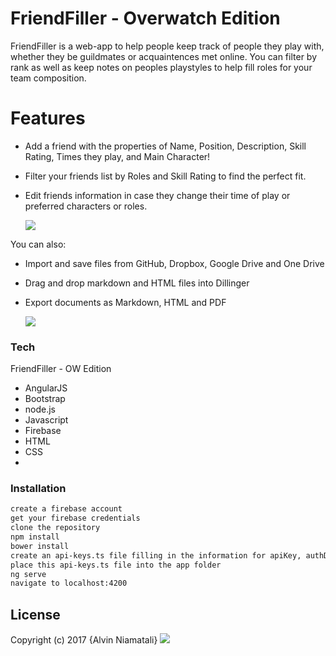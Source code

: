 # FriendFiller - Overwatch Edition
FriendFiller is a web-app to help people keep track of people they play with, whether they be guildmates or acquaintences met online.  You can filter by rank as well as keep notes on peoples playstyles to help fill roles for your team composition.

# Features

  - Add a friend with the properties of Name, Position, Description, Skill Rating, Times they play, and Main Character!
  - Filter your friends list by Roles and Skill Rating to find the perfect fit.
  - Edit friends information in case they change their time of play or preferred characters or roles.

    ![](https://firebasestorage.googleapis.com/v0/b/testdb-643b7.appspot.com/o/snip1.JPG?alt=media&token=77052805-dd78-4560-8f2c-ee51c273ce8a)

You can also:
  - Import and save files from GitHub, Dropbox, Google Drive and One Drive
  - Drag and drop markdown and HTML files into Dillinger
  - Export documents as Markdown, HTML and PDF

    ![](https://firebasestorage.googleapis.com/v0/b/testdb-643b7.appspot.com/o/snip4.JPG?alt=media&token=fded75f5-a60e-419f-9252-b00c67f61756)

### Tech

FriendFiller - OW Edition

* AngularJS
* Bootstrap
* node.js
* Javascript
* Firebase
* HTML
* CSS
*

### Installation

```sh
create a firebase account
get your firebase credentials
clone the repository
npm install
bower install
create an api-keys.ts file filling in the information for apiKey, authDomaind, databaseURL, storageBucket, messagingSenderId with the information obtained from your database webapp on firebase
place this api-keys.ts file into the app folder
ng serve
navigate to localhost:4200
```
License
----

Copyright (c) 2017 {Alvin Niamatali}
 ![](https://firebasestorage.googleapis.com/v0/b/testdb-643b7.appspot.com/o/snip2.JPG?alt=media&token=9c3be3eb-8b1c-4876-9033-a9b43bd547f8)
